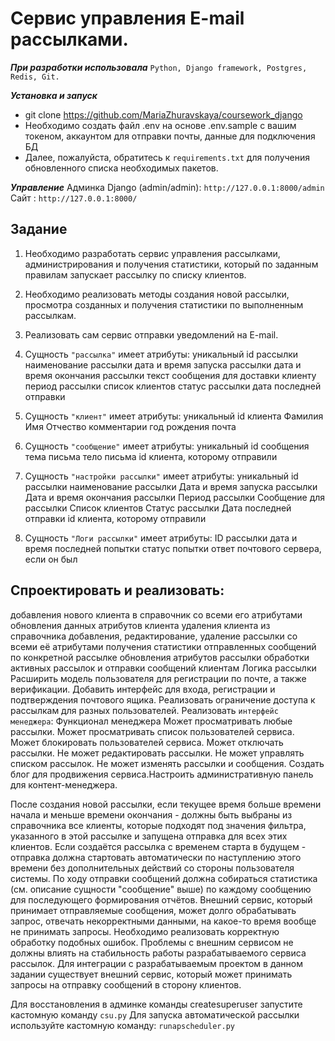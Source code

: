 # **Сервис управления E-mail рассылками.**

**_При разработки использовала_**
`Python, Django framework, Postgres, Redis, Git.`

_**Установка и запуск**_
* git clone https://github.com/MariaZhuravskaya/coursework_django
* Необходимо создать файл .env на основе .env.sample с вашим токеном, аккаунтом для отправки почты, данные для подключения БД
* Далее, пожалуйста, обратитесь к <a>`requirements.txt`</a> для получения обновленного списка необходимых пакетов.

**_Управление_**
Админка Django (admin/admin): `http://127.0.0.1:8000/admin`
Сайт : `http://127.0.0.1:8000/`

## **Задание**

1. Необходимо разработать сервис управления рассылками, администрирования и получения статистики, который по заданным правилам запускает рассылку по списку клиентов.
2. Необходимо реализовать методы создания новой рассылки, просмотра созданных и получения статистики по выполненным рассылкам.
3. Реализовать сам сервис отправки уведомлений на E-mail.

1. Сущность `"рассылка"` имеет атрибуты:
уникальный id рассылки
наименование рассылки
дата и время запуска рассылки
дата и время окончания рассылки
текст сообщения для доставки клиенту
период рассылки
список клиентов
статус рассылки
дата последней отправки


2. Сущность `"клиент"` имеет атрибуты:
уникальный id клиента
Фамилия
Имя
Отчество
комментарии
год рождения
почта

3. Сущность `"сообщение"` имеет атрибуты:
уникальный id сообщения
тема письма
тело письма
id клиента, которому отправили

4. Сущность `"настройки рассылки"` имеет атрибуты:
уникальный id рассылки
наименование рассылки
Дата и время запуска рассылки
Дата и время окончания рассылки
Период рассылки
Сообщение для рассылки
Список клиентов
Статус рассылки
Дата последней отправки
id клиента, которому отправили

5. Сущность `"Логи рассылки"` имеет атрибуты:
ID рассылки
дата и время последней попытки
статус попытки
ответ почтового сервера, если он был

## **Спроектировать и реализовать:**

добавления нового клиента в справочник со всеми его атрибутами
обновления данных атрибутов клиента
удаления клиента из справочника
добавления, редактирование, удаление рассылки со всеми её атрибутами
получения статистики отправленных сообщений по конкретной рассылке
обновления атрибутов рассылки
обработки активных рассылок и отправки сообщений клиентам
Логика рассылки
Расширить модель пользователя для регистрации по почте, а также верификации.
Добавить интерфейс для входа, регистрации и подтверждения почтового ящика.
Реализовать ограничение доступа к рассылкам для разных пользователей.
Реализовать `интерфейс менеджера`:
        Функционал менеджера
        Может просматривать любые рассылки.
        Может просматривать список пользователей сервиса.
        Может блокировать пользователей сервиса.
        Может отключать рассылки.
        Не может редактировать рассылки.
        Не может управлять списком рассылок.
        Не может изменять рассылки и сообщения.
Создать блог для продвижения сервиса.Настроить административную панель для контент-менеджера.

После создания новой рассылки, если текущее время больше времени начала и меньше времени окончания - должны быть выбраны из справочника все клиенты, которые подходят под значения фильтра, указанного в этой рассылке и запущена отправка для всех этих клиентов.
Если создаётся рассылка с временем старта в будущем - отправка должна стартовать автоматически по наступлению этого времени без дополнительных действий со стороны пользователя системы.
По ходу отправки сообщений должна собираться статистика (см. описание сущности "сообщение" выше) по каждому сообщению для последующего формирования отчётов.
Внешний сервис, который принимает отправляемые сообщения, может долго обрабатывать запрос, отвечать некорректными данными, на какое-то время вообще не принимать запросы. Необходимо реализовать корректную обработку подобных ошибок. Проблемы с внешним сервисом не должны влиять на стабильность работы разрабатываемого сервиса рассылок. Для интеграции с разрабатываемым проектом в данном задании существует внешний сервис, который может принимать запросы на отправку сообщений в сторону клиентов.

Для восстановления в админке команды createsuperuser запустите кастомную команду `csu.py`
Для запуска автоматической рассылки используйте кастомную команду: `runapscheduler.py`